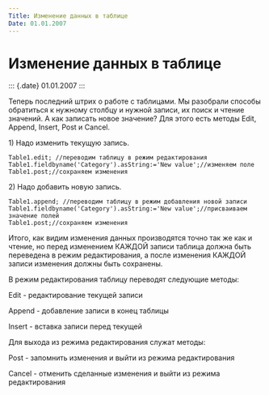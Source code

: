 ```yaml
---
Title: Изменение данных в таблице
Date: 01.01.2007
---
```



Изменение данных в таблице
==========================

::: {.date}
01.01.2007
:::

Теперь последний штрих о работе с таблицами. Мы разобрали способы
обратиться к нужному столбцу и нужной записи, их поиск и чтение
значений. А как записать новое значение? Для этого есть методы Edit,
Append, Insert, Post и Cancel.

1\) Надо изменить текущую запись.

    Table1.edit; //переводим таблицу в режим редактирования 
    Table1.fieldbyname('Category').asString:='New value';//изменяем поле 
    Table1.post;//сохраняем изменения         

2\) Надо добавить новую запись.

    Table1.append; //переводим таблицу в режим добавления новой записи
    Table1.fieldbyname('Category').asString:='New value';//присваиваем значение полей 
    Table1.post;//сохраняем изменения         

Итого, как видим изменения данных производятся точно так же как и
чтение, но перед изменением КАЖДОЙ записи таблица должна быть переведена
в режим редактирования, а после изменения КАЖДОЙ записи изменения должны
быть сохранены.

В режим редактирования таблицу переводят следующие методы:

Edit - редактирование текущей записи

Append - добавление записи в конец таблицы

Insert - вставка записи перед текущей

Для выхода из режима редактирования служат методы:

Post - запомнить изменения и выйти из режима редактирования

Cancel - отменить сделанные изменения и выйти из режима редактирования
